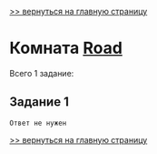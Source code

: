 [>> вернуться на главную страницу](https://github.com/BEPb/tryhackme/blob/master/README.md)

# Комната [Road](https://tryhackme.com/r/room/road) 

Всего 1 заданиe:
## Задание 1

```commandline
Ответ не нужен
```

[>> вернуться на главную страницу](https://github.com/BEPb/tryhackme/blob/master/README.md)